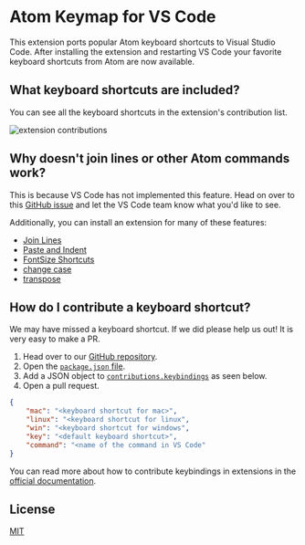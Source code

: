 # Atom Keymap for VS Code

This extension ports popular Atom keyboard shortcuts to Visual Studio Code. After installing the extension and restarting VS Code your favorite keyboard shortcuts from Atom are now available. 

## What keyboard shortcuts are included?

You can see all the keyboard shortcuts in the extension's contribution list. 

![extension contributions](https://raw.githubusercontent.com/waderyan/vscode-atom-keybindings/master/contributions_list.png)

## Why doesn't join lines or other Atom commands work? 

This is because VS Code has not implemented this feature. Head on over to this [GitHub issue](https://github.com/Microsoft/vscode/issues/14316) and let the VS Code team know what you'd like to see. 

Additionally, you can install an extension for many of these features:

* [Join Lines](https://marketplace.visualstudio.com/items?itemName=wmaurer.join-lines)
* [Paste and Indent](https://marketplace.visualstudio.com/items?itemName=Rubymaniac.vscode-paste-and-indent)
* [FontSize Shortcuts](https://marketplace.visualstudio.com/items?itemName=peterjuras.fontsize-shortcuts)
* [change case](https://marketplace.visualstudio.com/items?itemName=wmaurer.change-case)
* [transpose](https://marketplace.visualstudio.com/items?itemName=v4run.transpose)

## How do I contribute a keyboard shortcut?

We may have missed a keyboard shortcut. If we did please help us out! It is very easy to make a PR. 

1. Head over to our [GitHub repository](https://github.com/Microsoft/vscode-atom-keybindings). 
2. Open the [`package.json` file](https://github.com/Microsoft/vscode-atom-keybindings/blob/master/package.json). 
3. Add a JSON object to [`contributions.keybindings`](https://github.com/Microsoft/vscode-atom-keybindings/blob/master/package.json#L25) as seen below. 
4. Open a pull request. 

```json
{
    "mac": "<keyboard shortcut for mac>",
    "linux": "<keyboard shortcut for linux",
    "win": "<keyboard shortcut for windows",
    "key": "<default keyboard shortcut>",
    "command": "<name of the command in VS Code"
}
```

You can read more about how to contribute keybindings in extensions in the [official documentation](http://code.visualstudio.com/docs/extensionAPI/extension-points#_contributeskeybindings). 



## License
[MIT](license.txt)

